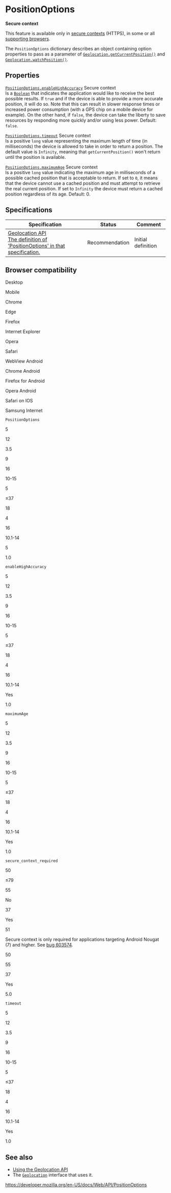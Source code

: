 PositionOptions
===============

**Secure context**

This feature is available only in [secure contexts](https://developer.mozilla.org/en-US/docs/Web/Security/Secure_Contexts) (HTTPS), in some or all [supporting browsers](#browser_compatibility).

The `PositionOptions` dictionary describes an object containing option properties to pass as a parameter of [`Geolocation.getCurrentPosition()`](geolocation/getcurrentposition) and [`Geolocation.watchPosition()`](geolocation/watchposition).

Properties
----------

 [`PositionOptions.enableHighAccuracy`](positionoptions/enablehighaccuracy) <span class="notecard inline secure">Secure context</span>   
Is a [`Boolean`](https://developer.mozilla.org/en-US/docs/Web/JavaScript/Reference/Global_Objects/Boolean) that indicates the application would like to receive the best possible results. If `true` and if the device is able to provide a more accurate position, it will do so. Note that this can result in slower response times or increased power consumption (with a GPS chip on a mobile device for example). On the other hand, if `false`, the device can take the liberty to save resources by responding more quickly and/or using less power. Default: `false`.

 [`PositionOptions.timeout`](positionoptions/timeout) <span class="notecard inline secure">Secure context</span>   
Is a positive `long` value representing the maximum length of time (in milliseconds) the device is allowed to take in order to return a position. The default value is `Infinity`, meaning that `getCurrentPosition()` won't return until the position is available.

 [`PositionOptions.maximumAge`](positionoptions/maximumage) <span class="notecard inline secure">Secure context</span>   
Is a positive `long` value indicating the maximum age in milliseconds of a possible cached position that is acceptable to return. If set to `0`, it means that the device cannot use a cached position and must attempt to retrieve the real current position. If set to `Infinity` the device must return a cached position regardless of its age. Default: 0.

Specifications
--------------

<table><thead><tr class="header"><th>Specification</th><th>Status</th><th>Comment</th></tr></thead><tbody><tr class="odd"><td><a href="https://w3c.github.io/geolocation-api/#position_options_interface">Geolocation API<br />
<span class="small">The definition of 'PositionOptions' in that specification.</span></a></td><td><span class="spec-rec">Recommendation</span></td><td>Initial definition</td></tr></tbody></table>

Browser compatibility
---------------------

Desktop

Mobile

Chrome

Edge

Firefox

Internet Explorer

Opera

Safari

WebView Android

Chrome Android

Firefox for Android

Opera Android

Safari on IOS

Samsung Internet

`PositionOptions`

5

12

3.5

9

16

10-15

5

≤37

18

4

16

10.1-14

5

1.0

`enableHighAccuracy`

5

12

3.5

9

16

10-15

5

≤37

18

4

16

10.1-14

Yes

1.0

`maximumAge`

5

12

3.5

9

16

10-15

5

≤37

18

4

16

10.1-14

Yes

1.0

`secure_context_required`

50

≤79

55

No

37

Yes

51

Secure context is only required for applications targeting Android Nougat (7) and higher. See [bug 603574](https://crbug.com/603574).

50

55

37

Yes

5.0

`timeout`

5

12

3.5

9

16

10-15

5

≤37

18

4

16

10.1-14

Yes

1.0

See also
--------

-   [Using the Geolocation API](geolocation_api/using_the_geolocation_api)
-   The [`Geolocation`](geolocation) interface that uses it.

<a href="https://developer.mozilla.org/en-US/docs/Web/API/PositionOptions" class="_attribution-link">https://developer.mozilla.org/en-US/docs/Web/API/PositionOptions</a>
